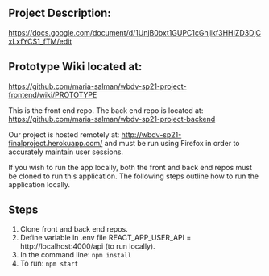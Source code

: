 ## **Project Description:**
https://docs.google.com/document/d/1UnjB0bxt1GUPC1cGhjIkf3HHIZD3DjCxLxfYCS1_fTM/edit

## **Prototype Wiki located at:**
https://github.com/maria-salman/wbdv-sp21-project-frontend/wiki/PROTOTYPE

This is the front end repo. The back end repo is located at: 
https://github.com/maria-salman/wbdv-sp21-project-backend

Our project is hosted remotely at: http://wbdv-sp21-finalproject.herokuapp.com/ and must be run using Firefox in order to accurately maintain user sessions.

If you wish to run the app locally, both the front and back end repos must be cloned to run this application. The following steps outline how to run the application locally.

## **Steps**
1. Clone front and back end repos.
2. Define variable in .env file
  REACT_APP_USER_API = http://localhost:4000/api (to run locally).
3. In the command line: ```npm install```
4. To run: ```npm start```
